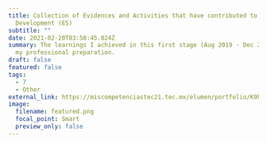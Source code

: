 ```yaml
---
title: Collection of Evidences and Activities that have contributed to My
  Development (ES)
subtitle: ""
date: 2021-02-20T03:58:45.024Z
summary: The learnings I achieved in this first stage (Aug 2019 - Dec 2020) of
  my professional preparation.
draft: false
featured: false
tags:
  - 7
  - Other
external_link: https://miscompetenciastec21.tec.mx/elumen/portfolio/K9krQbCe0nU2lbE
image:
  filename: featured.png
  focal_point: Smart
  preview_only: false
---
```

